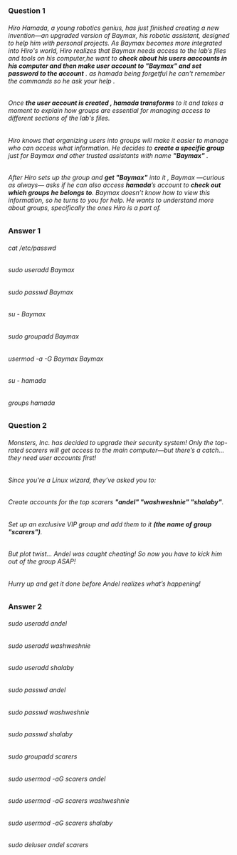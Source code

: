 <!--Question 1-->
<!--Strong-->
### Question 1 
###### Hiro Hamada, a young robotics genius, has just finished creating a new invention—an upgraded version of Baymax, his robotic assistant, designed to help him with personal projects. As Baymax becomes more integrated into Hiro's world, Hiro realizes that Baymax needs access to the lab’s files and tools on his computer,he want to **check about his users aaccounts in his computer and then make user account to *"Baymax"* and set password to the account** . as hamada being forgetful he can't remember the commands so he ask your help .


###### Once **the user account is created , hamada transforms** to it and takes a moment to explain how groups are essential for managing access to different sections of the lab's files.
###### Hiro knows that organizing users into groups will make it easier to manage who can access what information. He decides to **create a specific group** just for Baymax  and other trusted assistants with name **"Baymax"** .

###### After Hiro sets up the group and **get "Baymax"** into it , Baymax —curious as always— asks if he can also access **hamada**’s account to **check out which groups he belongs to**. Baymax doesn’t know how to view this information, so he turns to you for help. He wants to understand more about groups, specifically the ones Hiro is a part of.

<!--Answer 1-->

### Answer 1 
###### cat /etc/passwd
###### sudo useradd Baymax
###### sudo passwd Baymax 
###### su - Baymax
###### sudo groupadd Baymax
###### usermod -a -G Baymax Baymax
###### su - hamada
###### groups hamada


### Question 2


###### Monsters, Inc. has decided to upgrade their security system! Only the top-rated scarers will get access to the main computer—but there’s a catch... they need user accounts first!

###### Since you're a Linux wizard, they’ve asked you to:

###### Create accounts for the top scarers **"andel" "washweshnie" "shalaby"**.
###### Set up an exclusive VIP group and add them to it **(the name of group "scarers")**.
###### But plot twist... Andel was caught cheating! So now you have to kick him out of the group ASAP!
###### Hurry up and get it done before Andel realizes what’s happening!


### Answer 2 

###### sudo useradd andel
###### sudo useradd washweshnie
###### sudo useradd shalaby
###### sudo passwd andel
###### sudo passwd washweshnie
###### sudo passwd shalaby
###### sudo groupadd scarers
###### sudo usermod -aG scarers andel
###### sudo usermod -aG scarers washweshnie
###### sudo usermod -aG scarers shalaby
###### sudo deluser andel scarers